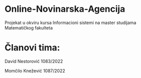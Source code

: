 # Online-Novinarska-Agencija

Projekat u okviru kursa Informacioni sistemi na master studijama Matematičkog fakulteta


# Članovi tima:

David Nestorović 1083/2022

Momčilo Knežević 1087/2022
